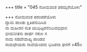 +++
title = "045 ಸೋಮವಂಶ ಪರಮ್ಪರೆಯೊಳು"

+++
ಸೋಮವಂಶ ಪರಂಪರೆಯೊಳು  
ದ್ದಾಮ ಪಾಂಡು ಕ್ಷಿತಿಪನುದಿಸಿದ  
ನಾ ಮಹೀಶನ ಸುತ ಯುಧಿಷ್ಠಿರನೆಂಬುದಭಿಧಾನ   
ಭೀಮನೀತನು ಪಾರ್ಥ ನಕುಲ ಸ  
ನಾಮ ಸಹದೇವಾಖ್ಯ ಪಾಂಡವ  
ನಾಮಧೇಯರು ನಾವೆಯೆಂದನು ಭೂಪನಾ ಫಣಿಗೆ     ॥45॥